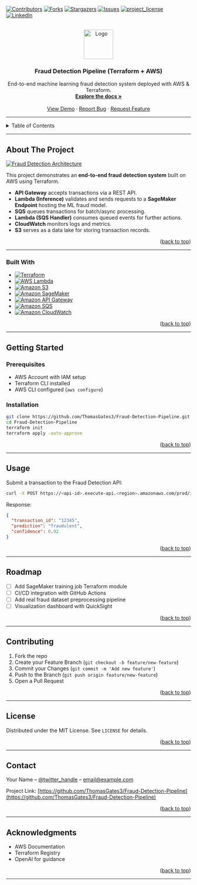<!-- Improved compatibility of back to top link -->
<a id="readme-top"></a>

<!-- PROJECT SHIELDS -->
[![Contributors][contributors-shield]][contributors-url]
[![Forks][forks-shield]][forks-url]
[![Stargazers][stars-shield]][stars-url]
[![Issues][issues-shield]][issues-url]
[![project_license][license-shield]][license-url]
[![LinkedIn][linkedin-shield]][linkedin-url]

<!-- PROJECT LOGO -->
<br />
<div align="center">
  <a href="https://github.com/ThomasGates3/Fraud-Detection-Pipeline">
    <img src="images/logo.png" alt="Logo" width="80" height="80">
  </a>

<h3 align="center">Fraud Detection Pipeline (Terraform + AWS)</h3>

  <p align="center">
    End-to-end machine learning fraud detection system deployed with AWS & Terraform.
    <br />
    <a href="https://github.com/ThomasGates3/Fraud-Detection-Pipeline"><strong>Explore the docs »</strong></a>
    <br />
    <br />
    <a href="https://github.com/ThomasGates3/Fraud-Detection-Pipeline">View Demo</a>
    ·
    <a href="https://github.com/ThomasGates3/Fraud-Detection-Pipeline/issues/new?labels=bug&template=bug-report---.md">Report Bug</a>
    ·
    <a href="https://github.com/ThomasGates3/Fraud-Detection-Pipeline/issues/new?labels=enhancement&template=feature-request---.md">Request Feature</a>
  </p>
</div>

---

<!-- TABLE OF CONTENTS -->
<details>
  <summary>Table of Contents</summary>
  <ol>
    <li><a href="#about-the-project">About The Project</a></li>
    <li><a href="#built-with">Built With</a></li>
    <li><a href="#getting-started">Getting Started</a></li>
    <li><a href="#usage">Usage</a></li>
    <li><a href="#roadmap">Roadmap</a></li>
    <li><a href="#contributing">Contributing</a></li>
    <li><a href="#license">License</a></li>
    <li><a href="#contact">Contact</a></li>
    <li><a href="#acknowledgments">Acknowledgments</a></li>
  </ol>
</details>

---

## About The Project

[![Fraud Detection Architecture][product-screenshot]](images/fraud_architecture.png)

This project demonstrates an **end-to-end fraud detection system** built on AWS using Terraform.

- **API Gateway** accepts transactions via a REST API.
- **Lambda (Inference)** validates and sends requests to a **SageMaker Endpoint** hosting the ML fraud model.
- **SQS** queues transactions for batch/async processing.
- **Lambda (SQS Handler)** consumes queued events for further actions.
- **CloudWatch** monitors logs and metrics.
- **S3** serves as a data lake for storing transaction records.

<p align="right">(<a href="#readme-top">back to top</a>)</p>

---

### Built With

* [![Terraform][Terraform]][Terraform-url]
* [![AWS Lambda][Lambda]][Lambda-url]
* [![Amazon S3][S3]][S3-url]
* [![Amazon SageMaker][SageMaker]][SageMaker-url]
* [![Amazon API Gateway][APIGW]][APIGW-url]
* [![Amazon SQS][SQS]][SQS-url]
* [![Amazon CloudWatch][CloudWatch]][CloudWatch-url]

<p align="right">(<a href="#readme-top">back to top</a>)</p>

---

## Getting Started

### Prerequisites
- AWS Account with IAM setup  
- Terraform CLI installed  
- AWS CLI configured (`aws configure`)  

### Installation
```sh
git clone https://github.com/ThomasGates3/Fraud-Detection-Pipeline.git
cd Fraud-Detection-Pipeline
terraform init
terraform apply -auto-approve
```

<p align="right">(<a href="#readme-top">back to top</a>)</p>

---

## Usage

Submit a transaction to the Fraud Detection API:

```bash
curl -X POST https://<api-id>.execute-api.<region>.amazonaws.com/prod/infer   -H "Content-Type: application/json"   -d '{"transaction_id": "12345", "amount": 250.0, "user_id": "abc"}'
```

Response:
```json
{
  "transaction_id": "12345",
  "prediction": "fraudulent",
  "confidence": 0.92
}
```

<p align="right">(<a href="#readme-top">back to top</a>)</p>

---

## Roadmap

- [ ] Add SageMaker training job Terraform module  
- [ ] CI/CD integration with GitHub Actions  
- [ ] Add real fraud dataset preprocessing pipeline  
- [ ] Visualization dashboard with QuickSight  

<p align="right">(<a href="#readme-top">back to top</a>)</p>

---

## Contributing

1. Fork the repo  
2. Create your Feature Branch (`git checkout -b feature/new-feature`)  
3. Commit your Changes (`git commit -m 'Add new feature'`)  
4. Push to the Branch (`git push origin feature/new-feature`)  
5. Open a Pull Request  

<p align="right">(<a href="#readme-top">back to top</a>)</p>

---

## License

Distributed under the MIT License. See `LICENSE` for details.

<p align="right">(<a href="#readme-top">back to top</a>)</p>

---

## Contact

Your Name – [@twitter_handle](https://twitter.com/twitter_handle) – email@example.com  

Project Link: [https://github.com/ThomasGates3/Fraud-Detection-Pipeline](https://github.com/ThomasGates3/Fraud-Detection-Pipeline)

<p align="right">(<a href="#readme-top">back to top</a>)</p>

---

## Acknowledgments

* AWS Documentation  
* Terraform Registry  
* OpenAI for guidance  

<p align="right">(<a href="#readme-top">back to top</a>)</p>

---

<!-- MARKDOWN LINKS -->
[contributors-shield]: https://img.shields.io/github/contributors/ThomasGates3/Fraud-Detection-Pipeline.svg?style=for-the-badge
[contributors-url]: https://github.com/ThomasGates3/Fraud-Detection-Pipeline/graphs/contributors
[forks-shield]: https://img.shields.io/github/forks/ThomasGates3/Fraud-Detection-Pipeline.svg?style=for-the-badge
[forks-url]: https://github.com/ThomasGates3/Fraud-Detection-Pipeline/network/members
[stars-shield]: https://img.shields.io/github/stars/ThomasGates3/Fraud-Detection-Pipeline.svg?style=for-the-badge
[stars-url]: https://github.com/ThomasGates3/Fraud-Detection-Pipeline/stargazers
[issues-shield]: https://img.shields.io/github/issues/ThomasGates3/Fraud-Detection-Pipeline.svg?style=for-the-badge
[issues-url]: https://github.com/ThomasGates3/Fraud-Detection-Pipeline/issues
[license-shield]: https://img.shields.io/github/license/ThomasGates3/Fraud-Detection-Pipeline.svg?style=for-the-badge
[license-url]: https://github.com/ThomasGates3/Fraud-Detection-Pipeline/blob/master/LICENSE
[linkedin-shield]: https://img.shields.io/badge/-LinkedIn-black.svg?style=for-the-badge&logo=linkedin&colorB=555
[linkedin-url]: https://linkedin.com/in/thomas-gates-iii

[product-screenshot]: https://github.com/ThomasGates3/Fraud-Detection-Pipeline/images/fraud/architecture.png
[Terraform]: https://img.shields.io/badge/Terraform-844FBA?style=for-the-badge&logo=terraform&logoColor=white
[Terraform-url]: https://www.terraform.io/
[Lambda]: https://img.shields.io/badge/AWS%20Lambda-FF9900?style=for-the-badge&logo=awslambda&logoColor=white
[Lambda-url]: https://aws.amazon.com/lambda/
[S3]: https://img.shields.io/badge/Amazon%20S3-569A31?style=for-the-badge&logo=amazons3&logoColor=white
[S3-url]: https://aws.amazon.com/s3/
[SageMaker]: https://img.shields.io/badge/Amazon%20SageMaker-1D4E89?style=for-the-badge&logo=amazonaws&logoColor=white
[SageMaker-url]: https://aws.amazon.com/sagemaker/
[APIGW]: https://img.shields.io/badge/API%20Gateway-FF4F00?style=for-the-badge&logo=amazonapigateway&logoColor=white
[APIGW-url]: https://aws.amazon.com/api-gateway/
[SQS]: https://img.shields.io/badge/Amazon%20SQS-4A154B?style=for-the-badge&logo=amazonsqs&logoColor=white
[SQS-url]: https://aws.amazon.com/sqs/
[CloudWatch]: https://img.shields.io/badge/Amazon%20CloudWatch-652D90?style=for-the-badge&logo=amazoncloudwatch&logoColor=white
[CloudWatch-url]: https://aws.amazon.com/cloudwatch/

